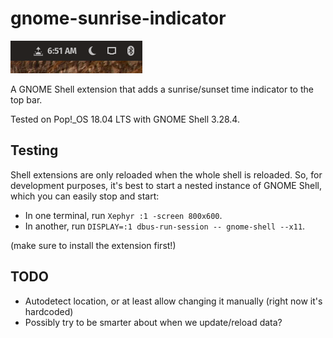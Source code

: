 # gnome-sunrise-indicator
![Screenshot](./screenshot.png)

A GNOME Shell extension that adds a sunrise/sunset time indicator to the top bar.

Tested on Pop!_OS 18.04 LTS with GNOME Shell 3.28.4.

## Testing
Shell extensions are only reloaded when the whole shell is reloaded. So, for development purposes, it's best to start a nested instance of GNOME Shell, which you can easily stop and start:
* In one terminal, run `Xephyr :1 -screen 800x600`.
* In another, run `DISPLAY=:1 dbus-run-session -- gnome-shell --x11`.

(make sure to install the extension first!)

## TODO
* Autodetect location, or at least allow changing it manually (right now it's hardcoded)
* Possibly try to be smarter about when we update/reload data?